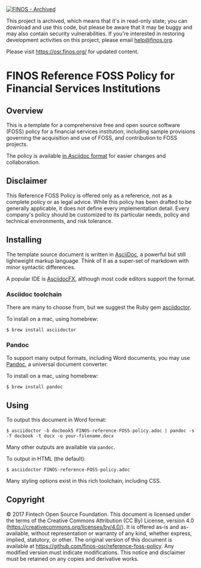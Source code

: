[![FINOS - Archived](https://cdn.jsdelivr.net/gh/finos/contrib-toolbox@master/images/badge-archived.svg)](https://community.finos.org/docs/governance/Software-Projects/stages/archived)

This project is archived, which means that it's in read-only state; you can download and use this code, but please be aware that it may be buggy and may also contain security vulnerabilities. If you're interested in restoring development activities on this project, please email help@finos.org. 

Please visit https://osr.finos.org/ for updated content.

# FINOS Reference FOSS Policy for Financial Services Institutions

## Overview

This is a template for a comprehensive free and open source software (FOSS) policy for a financial services institution, including sample provisions governing the acquisition and use of FOSS, and contribution to FOSS projects.

The policy is available [in Asciidoc format](/src/FINOS-reference-FOSS-policy.adoc) for easier changes and collaboration.

## Disclaimer

This Reference FOSS Policy is offered only as a reference, not as a complete policy or as legal advice. While this policy has been drafted to be generally applicable, it does not define every implementation detail. Every company's policy should be customized to its particular needs, policy and technical environments, and risk tolerance.

## Installing

The template source document is written in [AsciiDoc](http://asciidoc.org/),
a powerful but still lightweight markup language.
Think of it as a super-set of markdown with minor syntactic differences.

A popular IDE is [AsciidocFX](https://asciidocfx.com/),
although most code editors support the format.

### Asciidoc toolchain

There are many to choose from,
but we suggest the Ruby gem [asciidoctor](https://asciidoctor.org/).

To install on a mac, using homebrew:

```
$ brew install asciidoctor
```

### Pandoc

To support many output formats, including Word documents,
you may use [Pandoc](https://pandoc.org/),
a universal document converter.

To install on a mac, using homebrew:

```
$ brew install pandoc
```

## Using

To output this document in Word format:

```
$ asciidoctor -b docbook5 FINOS-reference-FOSS-policy.adoc | pandoc -s -f docbook -t docx -o your-filename.docx
```

Many other outputs are available via `pandoc`.

To output in HTML (the default):

```
$ asciidoctor FINOS-reference-FOSS-policy.adoc
```

Many styling options exist in this rich toolchain, including CSS.

## Copyright

© 2017 Fintech Open Source Foundation. This document is licensed under the terms of the Creative Commons Attribution (CC By) License, version 4.0 (https://creativecommons.org/licenses/by/4.0/). It is offered as-is and as-available, without representation or warranty of any kind, whether express, implied, statutory, or other. The original version of this document is available at https://github.com/finos-osr/reference-foss-policy. Any modified version must indicate modifications. This notice and disclaimer must be retained on any copies and derivative works.
